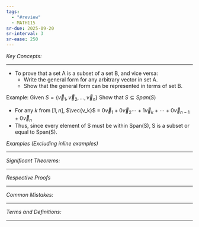 ```yaml
---
tags:
  - "#review"
  - MATH115
sr-due: 2025-09-20
sr-interval: 3
sr-ease: 250
---
```

*Key Concepts:*
___

- To prove that a set A is a subset of a set B, and vice versa:
	- Write the general form for any arbitrary vector in set A.
	- Show that the general form can be represented in terms of set B.

Example: Given $S = \{\vec{v}_{1}, \vec{v}_{2}, \ldots, \vec{v}_{n}\}$ Show that $S \subseteq Span(S)$

- For any $k$ from $[1, n]$, $\vec{v_k}$ = $0\vec{v}_{1}+0\vec{v}_{2}\cdots+1\vec{v}_{k}+\cdots+0\vec{v}_{n-1} + 0\vec{v}_n$
- Thus, since every element of S must be within Span(S), S is a subset or equal to Span(S).

*Examples (Excluding inline examples)* 
___

*Significant Theorems:*
___

*Respective Proofs*
___

*Common Mistakes:*
___

*Terms and Definitions:*
___


